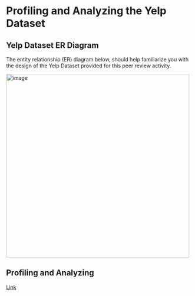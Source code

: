 # Profiling and Analyzing the Yelp Dataset
## Yelp Dataset ER Diagram
The entity relationship (ER) diagram below, should help familiarize you with the design of the Yelp Dataset provided for this peer review activity.

<img width="497" alt="image" src="https://github.com/rogue1812/Profiling-and-Analyzing-the-Yelp-Dataset/assets/83130519/ff491e29-cfcf-42aa-9848-f8527473d26c">

## Profiling and Analyzing 
[Link](https://github.com/rogue1812/Profiling-and-Analyzing-the-Yelp-Dataset/blob/main/Yelp.txt)

